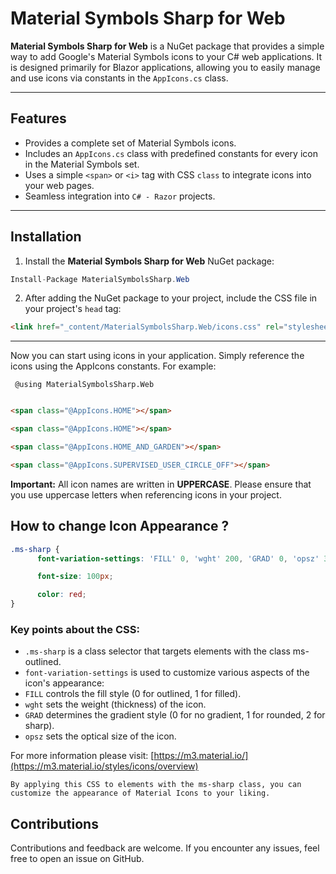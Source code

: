 
# Material Symbols Sharp for Web

**Material Symbols Sharp for Web** is a NuGet package that provides a simple way to add Google's Material Symbols icons to your C# web applications. It is designed primarily for Blazor applications, allowing you to easily manage and use icons via constants in the `AppIcons.cs` class.

---

## Features

- Provides a complete set of Material Symbols icons.
- Includes an `AppIcons.cs` class with predefined constants for every icon in the Material Symbols set.
- Uses a simple `<span>` or `<i>` tag with CSS `class` to integrate icons into your web pages.
- Seamless integration into `C# - Razor`  projects.

---

## Installation

1. Install the **Material Symbols Sharp for Web** NuGet package:

```csharp
Install-Package MaterialSymbolsSharp.Web
```

2. After adding the NuGet package to your project, include the CSS file in your project's `head` tag:
```html
<link href="_content/MaterialSymbolsSharp.Web/icons.css" rel="stylesheet" />
```

---
Now you can start using icons in your application. Simply reference the icons using the AppIcons constants. For example:

```razor
 @using MaterialSymbolsSharp.Web
```



```html

<span class="@AppIcons.HOME"></span>

<span class="@AppIcons.HOME"></span> 

<span class="@AppIcons.HOME_AND_GARDEN"></span> 

<span class="@AppIcons.SUPERVISED_USER_CIRCLE_OFF"></span> 
```

**Important:** All icon names are written in **UPPERCASE**. Please ensure that you use uppercase letters when referencing icons in your project.

## How to change Icon Appearance ?


```CSS
.ms-sharp {
	  font-variation-settings: 'FILL' 0, 'wght' 200, 'GRAD' 0, 'opsz' 30;

	  font-size: 100px;

	  color: red;
}
```


### Key points about the CSS:

- ``.ms-sharp`` is a class selector that targets elements with the class ms-outlined.
- ``font-variation-settings`` is used to customize various aspects of the icon's appearance:
- ``FILL`` controls the fill style (0 for outlined, 1 for filled).
- ``wght`` sets the weight (thickness) of the icon.
- ``GRAD`` determines the gradient style (0 for no gradient, 1 for rounded, 2 for sharp).
- ``opsz`` sets the optical size of the icon.

For more information please visit: [https://m3.material.io/](https://m3.material.io/styles/icons/overview)

`By applying this CSS to elements with the ms-sharp class, you can customize the appearance of Material Icons to your liking.`

## Contributions
Contributions and feedback are welcome. If you encounter any issues, feel free to open an issue on GitHub.







